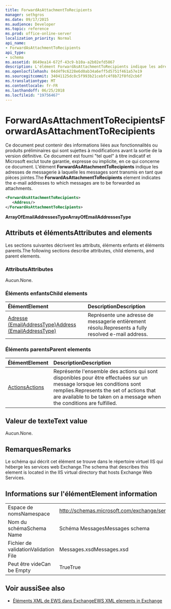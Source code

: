 ```yaml
---
title: ForwardAsAttachmentToRecipients
manager: sethgros
ms.date: 09/17/2015
ms.audience: Developer
ms.topic: reference
ms.prod: office-online-server
localization_priority: Normal
api_name:
- ForwardAsAttachmentToRecipients
api_type:
- schema
ms.assetid: 8649ea14-672f-43c9-b10a-a2b02efd5867
description: L'élément ForwardAsAttachmentToRecipients indique les adresses de messagerie à laquelle les messages sont transmis en tant que pièces jointes.
ms.openlocfilehash: 04d4f9c6228e6d0ab34a6eff5d5751f461a57e19
ms.sourcegitcommit: 34041125dc8c5f993b21cebfc4f8b72f0fd2cb6f
ms.translationtype: MT
ms.contentlocale: fr-FR
ms.lasthandoff: 06/25/2018
ms.locfileid: "19756467"
---
```

# <a name="forwardasattachmenttorecipients"></a><span data-ttu-id="ae27b-103">ForwardAsAttachmentToRecipients</span><span class="sxs-lookup"><span data-stu-id="ae27b-103">ForwardAsAttachmentToRecipients</span></span>

<span data-ttu-id="ae27b-104">Ce document peut contenir des informations liées aux fonctionnalités ou produits préliminaires qui sont sujettes à modifications avant la sortie de la version définitive. Ce document est fourni "tel quel" à titre indicatif et Microsoft exclut toute garantie, expresse ou implicite, en ce qui concerne ce document. L'élément **ForwardAsAttachmentToRecipients** indique les adresses de messagerie à laquelle les messages sont transmis en tant que pièces jointes.</span><span class="sxs-lookup"><span data-stu-id="ae27b-104">The **ForwardAsAttachmentToRecipients** element indicates the e-mail addresses to which messages are to be forwarded as attachments.</span></span> 
  
```XML
<ForwardAsAttachmentToRecipients>
   <Address/>
</ForwardAsAttachmentToRecipients>
```

 <span data-ttu-id="ae27b-105">**ArrayOfEmailAddressesType**</span><span class="sxs-lookup"><span data-stu-id="ae27b-105">**ArrayOfEmailAddressesType**</span></span>
## <a name="attributes-and-elements"></a><span data-ttu-id="ae27b-106">Attributs et éléments</span><span class="sxs-lookup"><span data-stu-id="ae27b-106">Attributes and elements</span></span>

<span data-ttu-id="ae27b-107">Les sections suivantes décrivent les attributs, éléments enfants et éléments parents.</span><span class="sxs-lookup"><span data-stu-id="ae27b-107">The following sections describe attributes, child elements, and parent elements.</span></span>
  
### <a name="attributes"></a><span data-ttu-id="ae27b-108">Attributs</span><span class="sxs-lookup"><span data-stu-id="ae27b-108">Attributes</span></span>

<span data-ttu-id="ae27b-109">Aucun.</span><span class="sxs-lookup"><span data-stu-id="ae27b-109">None.</span></span>
  
### <a name="child-elements"></a><span data-ttu-id="ae27b-110">Éléments enfants</span><span class="sxs-lookup"><span data-stu-id="ae27b-110">Child elements</span></span>

|<span data-ttu-id="ae27b-111">**Élément**</span><span class="sxs-lookup"><span data-stu-id="ae27b-111">**Element**</span></span>|<span data-ttu-id="ae27b-112">**Description**</span><span class="sxs-lookup"><span data-stu-id="ae27b-112">**Description**</span></span>|
|:-----|:-----|
|[<span data-ttu-id="ae27b-113">Adresse (EmailAddressType)</span><span class="sxs-lookup"><span data-stu-id="ae27b-113">Address (EmailAddressType)</span></span>](address-emailaddresstype.md) <br/> |<span data-ttu-id="ae27b-114">Représente une adresse de messagerie entièrement résolu.</span><span class="sxs-lookup"><span data-stu-id="ae27b-114">Represents a fully resolved e-mail address.</span></span>  <br/> |
   
### <a name="parent-elements"></a><span data-ttu-id="ae27b-115">Éléments parents</span><span class="sxs-lookup"><span data-stu-id="ae27b-115">Parent elements</span></span>

|<span data-ttu-id="ae27b-116">**Élément**</span><span class="sxs-lookup"><span data-stu-id="ae27b-116">**Element**</span></span>|<span data-ttu-id="ae27b-117">**Description**</span><span class="sxs-lookup"><span data-stu-id="ae27b-117">**Description**</span></span>|
|:-----|:-----|
|[<span data-ttu-id="ae27b-118">Actions</span><span class="sxs-lookup"><span data-stu-id="ae27b-118">Actions</span></span>](actions.md) <br/> |<span data-ttu-id="ae27b-119">Représente l'ensemble des actions qui sont disponibles pour être effectuées sur un message lorsque les conditions sont remplies.</span><span class="sxs-lookup"><span data-stu-id="ae27b-119">Represents the set of actions that are available to be taken on a message when the conditions are fulfilled.</span></span>  <br/> |
   
## <a name="text-value"></a><span data-ttu-id="ae27b-120">Valeur de texte</span><span class="sxs-lookup"><span data-stu-id="ae27b-120">Text value</span></span>

<span data-ttu-id="ae27b-121">Aucun.</span><span class="sxs-lookup"><span data-stu-id="ae27b-121">None.</span></span>
  
## <a name="remarks"></a><span data-ttu-id="ae27b-122">Remarques</span><span class="sxs-lookup"><span data-stu-id="ae27b-122">Remarks</span></span>

<span data-ttu-id="ae27b-123">Le schéma qui décrit cet élément se trouve dans le répertoire virtuel IIS qui héberge les services web Exchange.</span><span class="sxs-lookup"><span data-stu-id="ae27b-123">The schema that describes this element is located in the IIS virtual directory that hosts Exchange Web Services.</span></span>
  
## <a name="element-information"></a><span data-ttu-id="ae27b-124">Informations sur l'élément</span><span class="sxs-lookup"><span data-stu-id="ae27b-124">Element information</span></span>

|||
|:-----|:-----|
|<span data-ttu-id="ae27b-125">Espace de noms</span><span class="sxs-lookup"><span data-stu-id="ae27b-125">Namespace</span></span>  <br/> |http://schemas.microsoft.com/exchange/services/2006/messages  <br/> |
|<span data-ttu-id="ae27b-126">Nom du schéma</span><span class="sxs-lookup"><span data-stu-id="ae27b-126">Schema Name</span></span>  <br/> |<span data-ttu-id="ae27b-127">Schéma Messages</span><span class="sxs-lookup"><span data-stu-id="ae27b-127">Messages schema</span></span>  <br/> |
|<span data-ttu-id="ae27b-128">Fichier de validation</span><span class="sxs-lookup"><span data-stu-id="ae27b-128">Validation File</span></span>  <br/> |<span data-ttu-id="ae27b-129">Messages.xsd</span><span class="sxs-lookup"><span data-stu-id="ae27b-129">Messages.xsd</span></span>  <br/> |
|<span data-ttu-id="ae27b-130">Peut être vide</span><span class="sxs-lookup"><span data-stu-id="ae27b-130">Can be Empty</span></span>  <br/> |<span data-ttu-id="ae27b-131">True</span><span class="sxs-lookup"><span data-stu-id="ae27b-131">True</span></span>  <br/> |
   
## <a name="see-also"></a><span data-ttu-id="ae27b-132">Voir aussi</span><span class="sxs-lookup"><span data-stu-id="ae27b-132">See also</span></span>



- [<span data-ttu-id="ae27b-133">Éléments XML de EWS dans Exchange</span><span class="sxs-lookup"><span data-stu-id="ae27b-133">EWS XML elements in Exchange</span></span>](ews-xml-elements-in-exchange.md)

